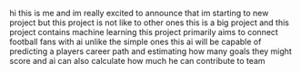 hi this is me and im really excited to announce that im starting to new project but this project is not like to other ones this is a big project and this project contains machine learning
this project primarily aims to connect football fans with ai unlike the simple ones this ai will be capable of predicting a players career path and estimating how many goals they might score and ai can also calculate how much he can contribute to team 
